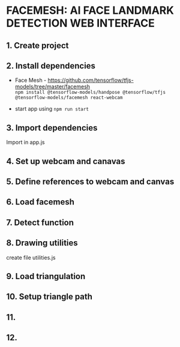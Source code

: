 # FACEMESH: AI FACE LANDMARK DETECTION WEB INTERFACE

## 1. Create project

## 2. Install dependencies  
- Face Mesh - https://github.com/tensorflow/tfjs-models/tree/master/facemesh  
`npm install @tensorflow-models/handpose @tensorflow/tfjs @tensorflow-models/facemesh react-webcam`

- start app using `npm run start`

## 3. Import dependencies
Import in app.js

## 4. Set up webcam and canavas

## 5. Define references to webcam and canvas

## 6. Load facemesh

## 7. Detect function

## 8. Drawing utilities
create file utilities.js

## 9. Load triangulation

## 10. Setup triangle path

## 11. 

## 12. 